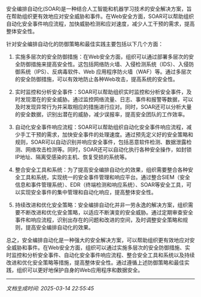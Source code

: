 安全编排自动化(SOAR)是一种结合人工智能和机器学习技术的安全解决方案，旨在帮助组织更有效地应对安全威胁和事件。在Web安全方面，SOAR可以帮助组织自动化安全事件响应流程，加快威胁检测和应对速度，减少人工干预的需求，提高整体安全性。

针对安全编排自动化的防御策略和最佳实践主要包括以下几个方面：

1. 实施多层次的安全防御措施：在Web安全方面，组织可以通过部署多层次的安全防御措施来提高安全性。这包括网络防火墙、入侵检测系统（IDS）、入侵防御系统（IPS）、反病毒软件、Web 应用程序防火墙（WAF）等。通过多层次的安全防御措施，可以有效地防止各种Web攻击，提高系统的安全性。

2. 实时监控和分析安全事件：SOAR可以帮助组织实时监控和分析安全事件，及时发现潜在的安全威胁。通过监控网络流量、日志、事件和报警等数据，可以及时发现异常行为并采取相应的措施进行应对。同时，SOAR还可以分析大量的安全数据，识别出潜在的威胁，减少误报率，提高安全团队的工作效率。

3. 自动化安全事件响应流程：SOAR可以帮助组织自动化安全事件响应流程，减少手工干预的需求，加快安全事件的处理速度。通过预先定义好的安全策略和规则，SOAR可以自动识别并响应安全事件，包括恶意软件检测、数据泄露检测、网络攻击检测等。同时，SOAR还可以自动化执行各种安全操作，如封锁IP地址、隔离受感染的主机、恢复受损的系统等。

4. 整合安全工具和系统：为了提高安全编排自动化的效果，组织需要整合各种安全工具和系统，实现统一的安全事件管理和响应平台。通过整合SIEM（安全信息和事件管理系统）、EDR（终端检测和响应系统）、SOAR等安全工具，可以实现安全事件的集中管理和自动化响应，提高整体安全性。

5. 持续改进和优化安全策略：安全编排自动化并非一劳永逸的解决方案，组织需要不断改进和优化安全策略，以适应不断演变的安全威胁。通过定期审查安全事件和响应流程，识别出存在的问题和改进的空间，及时调整安全策略和规则，提高安全编排自动化的效果。

总之，安全编排自动化是一种强大的安全解决方案，可以帮助组织更有效地应对安全威胁和事件。在Web安全方面，组织可以通过实施多层次的安全防御措施、实时监控和分析安全事件、自动化安全事件响应流程、整合安全工具和系统以及持续改进和优化安全策略等措施，提高整体安全性。通过遵循上述防御策略和最佳实践，组织可以更好地保护自身的Web应用程序和数据安全。

---

*文档生成时间: 2025-03-14 22:55:45*


